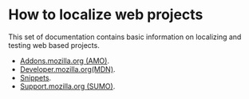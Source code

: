 # How to localize web projects

This set of documentation contains basic information on localizing and testing web based projects.

* [Addons.mozilla.org (AMO)](amo.md).
* [Developer.mozilla.org(MDN)](mdn.md).
* [Snippets](snippets.md).
* [Support.mozilla.org (SUMO)](sumo.md).
